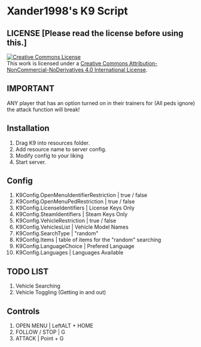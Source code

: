 # Xander1998's K9 Script

## LICENSE [Please read the license before using this.]

<a rel="license" href="http://creativecommons.org/licenses/by-nc-nd/4.0/"><img alt="Creative Commons License" style="border-width:0" src="https://i.creativecommons.org/l/by-nc-nd/4.0/88x31.png" /></a><br />This work is licensed under a <a rel="license" href="http://creativecommons.org/licenses/by-nc-nd/4.0/">Creative Commons Attribution-NonCommercial-NoDerivatives 4.0 International License</a>.


## IMPORTANT
ANY player that has an option turned on in their trainers for (All peds ignore) the attack function will break!

## Installation
1. Drag K9 into resources folder.
2. Add resource name to server config.
3. Modify config to your liking
4. Start server.

## Config
1. K9Config.OpenMenuIdentifierRestriction | true / false
2. K9Config.OpenMenuPedRestriction | true / false
3. K9Config.LicenseIdentifiers | License Keys Only
4. K9Config.SteamIdentifiers | Steam Keys Only
5. K9Config.VehicleRestriction | true / false
6. K9Config.VehiclesList | Vehicle Model Names
7. K9Config.SearchType | "random"
8. K9Config.Items | table of items for the "random" searching
9. K9Config.LanguageChoice | Prefered Language
10. K9Config.Languages | Languages Available

## TODO LIST
1. Vehicle Searching
2. Vehicle Toggling (Getting in and out)

## Controls
1. OPEN MENU | LeftALT + HOME
2. FOLLOW / STOP | G
3. ATTACK | Point + G

